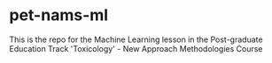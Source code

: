 # pet-nams-ml
This is the repo for the Machine Learning lesson in the Post-graduate Education Track 'Toxicology' - New Approach Methodologies Course
